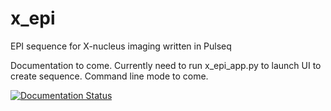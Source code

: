 # x_epi
EPI sequence for X-nucleus imaging written in Pulseq

Documentation to come. Currently need to run x_epi_app.py to launch UI to create sequence. Command line mode to come.


[![Documentation Status](https://readthedocs.org/projects/x-epi/badge/?version=latest)](https://x-epi.readthedocs.io/en/latest/?badge=latest)
      
